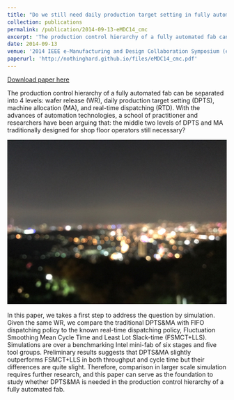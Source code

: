 ```yaml
---
title: "Do we still need daily production target setting in fully automated fabs"
collection: publications
permalink: /publication/2014-09-13-eMDC14_cmc
excerpt: 'The production control hierarchy of a fully automated fab can be separated into 4 levels: wafer release (WR), daily production target setting (DPTS), machine allocation (MA), and real-time dispatching (RTD). With the advances of automation technologies, a school of practitioner and researchers have been arguing that: the middle two levels of DPTS and MA traditionally designed for shop floor operators still necessary?'
date: 2014-09-13
venue: '2014 IEEE e-Manufacturing and Design Collaboration Symposium (eMDC)'
paperurl: 'http://nothinghard.github.io/files/eMDC14_cmc.pdf'
---
```


<a href='http://nothinghard.github.io/files/eMDC14_cmc.pdf'>Download paper here</a>

The production control hierarchy of a fully automated fab can be separated into 4 levels: wafer release (WR), daily production target setting (DPTS), machine allocation (MA), and real-time dispatching (RTD). With the advances of automation technologies, a school of practitioner and researchers have been arguing that: the middle two levels of DPTS and MA traditionally designed for shop floor operators still necessary?

![image description](../images/teaser.png)

In this paper, we takes a first step to address the question by simulation. Given the same WR, we compare the traditional DPTS&amp;MA with FIFO dispatching policy to the known real-time dispatching policy, Fluctuation Smoothing Mean Cycle Time and Least Lot Slack-time (FSMCT+LLS). Simulations are over a benchmarking Intel mini-fab of six stages and five tool groups. Preliminary results suggests that DPTS&amp;MA slightly outperforms FSMCT+LLS in both throughput and cycle time but their differences are quite slight. Therefore, comparison in larger scale simulation requires further research, and this paper can serve as the foundation to study whether DPTS&amp;MA is needed in the production control hierarchy of a fully automated fab.
